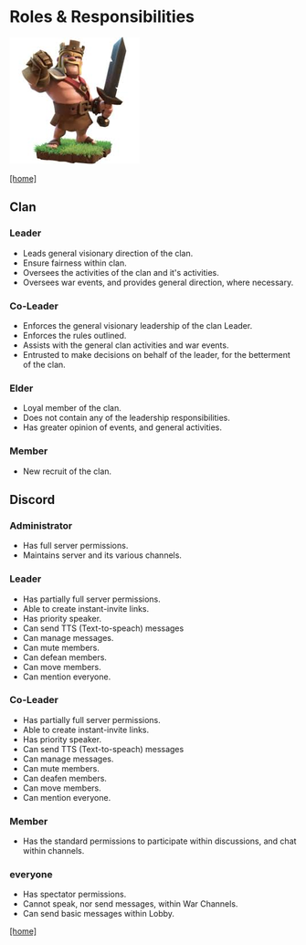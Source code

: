 # Roles & Responsibilities

![leader](../assets/king.jpg)

[[home]](../README.md)

## Clan

### Leader

- Leads general visionary direction of the clan.
- Ensure fairness within clan.
- Oversees the activities of the clan and it's activities.
- Oversees war events, and provides general direction, where necessary.

### Co-Leader

- Enforces the general visionary leadership of the clan Leader.
- Enforces the rules outlined.
- Assists with the general clan activities and war events.
- Entrusted to make decisions on behalf of the leader, for the betterment of the clan.

### Elder

- Loyal member of the clan.
- Does not contain any of the leadership responsibilities.
- Has greater opinion of events, and general activities.

### Member

- New recruit of the clan.

## Discord

### Administrator

- Has full server permissions.
- Maintains server and its various channels.

### Leader

- Has partially full server permissions.
- Able to create instant-invite links.
- Has priority speaker.
- Can send TTS (Text-to-speach) messages
- Can manage messages.
- Can mute members.
- Can defean members.
- Can move members.
- Can mention everyone.

### Co-Leader

- Has partially full server permissions.
- Able to create instant-invite links.
- Has priority speaker.
- Can send TTS (Text-to-speach) messages
- Can manage messages.
- Can mute members.
- Can deafen members.
- Can move members.
- Can mention everyone.

### Member

- Has the standard permissions to participate within discussions, and chat within channels.

### everyone

- Has spectator permissions.
- Cannot speak, nor send messages, within War Channels.
- Can send basic messages within Lobby.

[[home]](../README.md)

